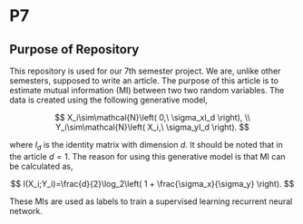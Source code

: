 # P7

## Purpose of Repository
This repository is used for our 7th semester project. We are, unlike other semesters, supposed to write an article. The purpose of this article is to estimate mutual information (MI) between two two random variables. The data is created using the following generative model,

$$
    X_i\sim\mathcal{N}\left( 0,\ \sigma_xI_d \right), \\
    Y_i\sim\mathcal{N}\left( X_i,\ \sigma_yI_d \right).
$$

where $I_d$ is the identity matrix with dimension $d$. It should be noted that in the article $d=1$. The reason for using this generative model is that MI can be calculated as,

$$
    I(X_i;Y_i)=\frac{d}{2}\log_2\left( 1 + \frac{\sigma_x}{\sigma_y} \right).
$$

These MIs are used as labels to train a supervised learning recurrent neural network. 

